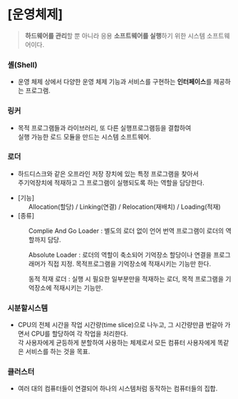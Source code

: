 # [운영체제]

> <b>하드웨어를 관리</b>할 뿐 아니라 응용 <b>소프트웨어를 실행</b>하기 위한 시스템 소프트웨어이다.

<h3>셸(Shell)</h3>

* 운영 체제 상에서 다양한 운영 체제 기능과 서비스를 구현하는 <b>인터페이스</b>를 제공하는 프로그램.

<h3>링커</h3>

* 목적 프로그램들과 라이브러리, 또 다른 실행프로그램등을 결합하여<br>
실행 가능한 로드 모듈을 만드는 시스템 소프트웨어.


<h3>로더</h3>

* 하드디스크와 같은 오프라인 저장 장치에 있는 특정 프로그램을 찾아서<br>
주기억장치에 적재하고 그 프로그램이 실행되도록 하는 역할을 담당한다.

<ul>
  <li>[기능]
    <ul>Allocation(할당) / Linking(연결) / Relocation(재배치) / Loading(적재)</ul>
  </li>
  <li>[종류]
    <ul><p>Complie And Go Loader : 별도의 로더 없이 언어 번역 프로그램이 로더의 역할까지 담당.</p>
        <p>Absolute Loader : 로더의 역할이 축소되어 기억장소 할당이나 연결을 프로그래머가 직접 지정. 목적프로그램을 기억장소에 적재시키는 기능만 한다.</p>
        동적 적재 로더 : 실행 시 필요한 일부분만을 적재하는 로더, 목적 프로그램을 기억장소에 적재시키는 기능만.
    </ul>
  </li>
</ul>

<h3>시분할시스템</h3> 

* CPU의 전체 시간을 작업 시간량(time slice)으로 나누고, 그 시간량만큼 번갈아 가면서 CPU를 할당하여 각 작업을 처리한다.<br>
각 사용자에게 균등하게 분할하여 사용하는 체제로서 모든 컴퓨터 사용자에게 똑같은 서비스를 하는 것을 목표.

<h3>클러스터</h3>

* 여러 대의 컴퓨터들이 연결되어 하나의 시스템처럼 동작하는 컴퓨터들의 집합.

